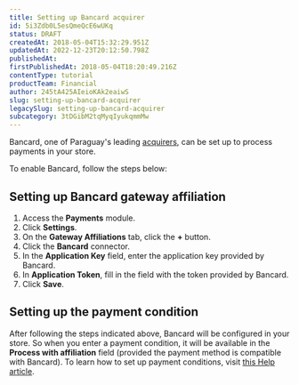 ```yaml
---
title: Setting up Bancard acquirer
id: 5i3Zdb0L5esQmeQcE6wUKq
status: DRAFT
createdAt: 2018-05-04T15:32:29.951Z
updatedAt: 2022-12-23T20:12:50.798Z
publishedAt: 
firstPublishedAt: 2018-05-04T18:20:49.216Z
contentType: tutorial
productTeam: Financial
author: 245tA425AIeioKAk2eaiwS
slug: setting-up-bancard-acquirer
legacySlug: setting-up-bancard-acquirer
subcategory: 3tDGibM2tqMyqIyukqmmMw
---
```


Bancard, one of Paraguay's leading [acquirers](/en/tutorial/what-is-an-acquirer), can be set up to process payments in your store.

To enable Bancard, follow the steps below:

## Setting up Bancard gateway affiliation
1. Access the __Payments__ module.
2. Click __Settings__.
3. On the __Gateway Affiliations__ tab, click the __+__ button.
4. Click the __Bancard__ connector.
5. In the __Application Key__ field, enter the application key provided by Bancard.
7. In __Application Token__, fill in the field with the token provided by Bancard.
8. Click __Save__.

## Setting up the payment condition
After following the steps indicated above, Bancard will be configured in your store. So when you enter a payment condition, it will be available in the __Process with affiliation__ field (provided the payment method is compatible with Bancard). To learn how to set up payment conditions, visit [this Help article](/en/tutorial/how-to-configure-payment-conditions).
